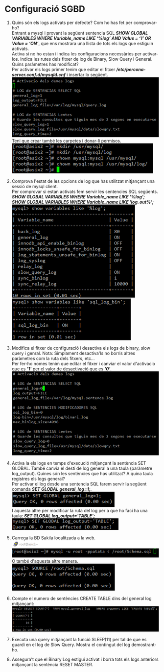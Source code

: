 # Configuració SGBD

1. Quins són els logs activats per defecte? Com ho has fet per comprovar-ho? </br>
Entrant a mysql i provant la següent sentencia SQL <b><i>SHOW GLOBAL VARIABLES WHERE Variable_name LIKE ‘%log’ AND Value = ‘1’ OR Value = ‘ON’</i></b>, que ens mostrara una llista de tots els logs que estiguin activats. </br>
Activa si no ho estan i indica les configuracions necessàries per activar-los. Indica les rutes dels fitxer de log de Binary, Slow Query i General. Quins paràmetres has modificat? </br>
Per activar els logs primer tenim que editar el fitxer  <b><i>/etc/percona-server.conf.d/mysqld.cnf</i></b> i insertar lo següent. </br>
![alt text](img/Screenshot_4N.png) </br>
Teni que crear també les carpetes i donar-li permisos. </br>
![alt text](img/Screenshot_3.png) </br>

2. Comprova l'estat de les opcions de log que has utilitzat mitjançant una sessió de mysql client. </br>
Per comprovar si estan activats fem servir les sentencies SQL següents. <b><i>SHOW GLOBAL VARIABLES WHERE Variable_name LIKE '%log'; SHOW GLOBAL VARIABLES WHERE Variable_name LIKE 'log_out%';</i></b> </br>
![alt text](img/Screenshot_N.png) </br>
![alt text](img/Screenshot_N4.png) </br>

3. Modifica el fitxer de configuració i desactiva els logs de binary, slow query i genral. Nota: Simplament desactiva'ls no borris altres paràmetres com la ruta dels fitxers, etc... </br>
Per fer-ho nomes tenim que editar el fitxer i canviar el valor d'activacio que es <b><i>'1'</i></b> per el valor de desactivació que es <b><i>'0'</i></b>. </br>
![alt text](img/Screenshot_N2.png) </br>

4. Activa la els logs en temps d'execució mitjançant la sentència SET GLOBAL. També canvia el destí de log general a una taula (paràmetre log_output). Quines són les sentències que has utilitzat? A quina taula registres els logs general? </br>
Per activar el log desde una sentencia SQL farem servir la següent comanda <b><i>SET GLOBAL general_log=1;</i></b>. </br>
![alt text](img/Screenshot_N3.png) </br>
I aquesta altre per modificar la ruta del log per a que ho faci ha una taula: <b><i>SET GLOBAL log_output='TABLE';</i></b>
![alt text](img/Screenshot_N5.png) </br>

5. Carrega la BD Sakila localitzada a la web. </br>
![alt text](img/Screenshot_1.png) </br>
O també d'aquesta altre manera. </br>
![alt text](img/Screenshot_N7.png) </br>

6. Compte el numero de sentències CREATE TABLE dins del general log mitjançant: </br>
![alt text](img/Screenshot_N6.png) </br>

7. Executa una query mitjançant la funció SLEEP(11) per tal de que es guardi en el log de Slow Query. Mostra el contingut del log demostrant-ho. </br>

8. Assegura't que el Binary Log estigui activat i borra tots els logs anteriors mitjançant la sentència RESET MASTER. </br>
